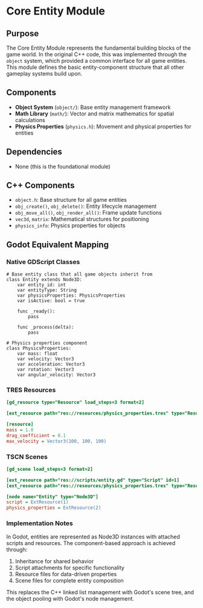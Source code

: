 # Core Entity Module

## Purpose
The Core Entity Module represents the fundamental building blocks of the game world. In the original C++ code, this was implemented through the `object` system, which provided a common interface for all game entities. This module defines the basic entity-component structure that all other gameplay systems build upon.

## Components
- **Object System** (`object/`): Base entity management framework
- **Math Library** (`math/`): Vector and matrix mathematics for spatial calculations
- **Physics Properties** (`physics.h`): Movement and physical properties for entities

## Dependencies
- None (this is the foundational module)

## C++ Components
- `object.h`: Base structure for all game entities
- `obj_create()`, `obj_delete()`: Entity lifecycle management
- `obj_move_all()`, `obj_render_all()`: Frame update functions
- `vec3d`, `matrix`: Mathematical structures for positioning
- `physics_info`: Physics properties for objects

## Godot Equivalent Mapping

### Native GDScript Classes
```gdscript
# Base entity class that all game objects inherit from
class Entity extends Node3D:
    var entity_id: int
    var entityType: String
    var physicsProperties: PhysicsProperties
    var isActive: bool = true
    
    func _ready():
        pass
        
    func _process(delta):
        pass

# Physics properties component
class PhysicsProperties:
    var mass: float
    var velocity: Vector3
    var acceleration: Vector3
    var rotation: Vector3
    var angular_velocity: Vector3
```

### TRES Resources
```ini
[gd_resource type="Resource" load_steps=3 format=2]

[ext_resource path="res://resources/physics_properties.tres" type="Resource" id=1]

[resource]
mass = 1.0
drag_coefficient = 0.1
max_velocity = Vector3(100, 100, 100)
```

### TSCN Scenes
```ini
[gd_scene load_steps=3 format=2]

[ext_resource path="res://scripts/entity.gd" type="Script" id=1]
[ext_resource path="res://resources/physics_properties.tres" type="Resource" id=2]

[node name="Entity" type="Node3D"]
script = ExtResource(1)
physics_properties = ExtResource(2)
```

### Implementation Notes
In Godot, entities are represented as Node3D instances with attached scripts and resources. The component-based approach is achieved through:
1. Inheritance for shared behavior
2. Script attachments for specific functionality
3. Resource files for data-driven properties
4. Scene files for complete entity composition

This replaces the C++ linked list management with Godot's scene tree, and the object pooling with Godot's node management.